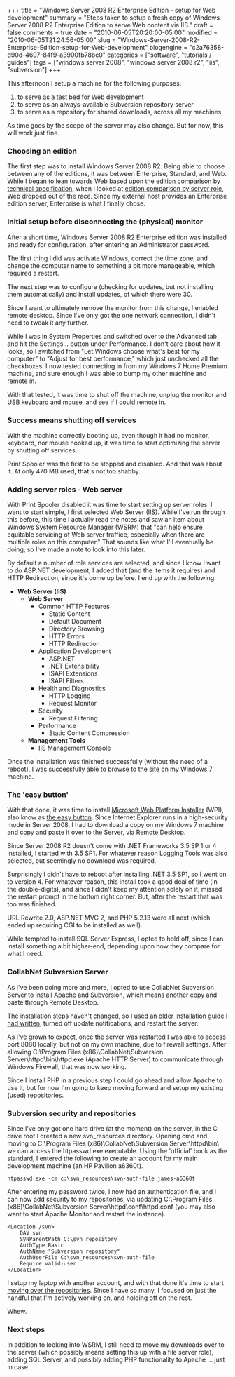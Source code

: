 +++
title = "Windows Server 2008 R2 Enterprise Edition - setup for Web development"
summary = "Steps taken to setup a fresh copy of Windows Server 2008 R2 Enterprise Edition to serve Web content via IIS."
draft = false
comments = true
date = "2010-06-05T20:20:00-05:00"
modified = "2010-06-05T21:24:56-05:00"
slug = "Windows-Server-2008-R2-Enterprise-Edition-setup-for-Web-development"
blogengine = "c2a76358-d90d-4697-84f9-a3900fb78bc0"
categories = ["software", "tutorials / guides"]
tags = ["windows server 2008", "windows server 2008 r2", "iis", "subversion"]
+++

<p>This afternoon I setup a machine for the following purposes:</p>
<ol>
<li>to serve as a test bed for Web development</li>
<li>to serve as an always-available Subversion repository server</li>
<li>to serve as a repository for shared downloads, across all my machines</li>
</ol>
<p>As time goes by the scope of the server may also change. But for now, this will work just fine.</p>
<h3>Choosing an edition</h3>
<p>The first step was to install Windows Server 2008 R2. Being able to choose between any of the editions, it was between Enterprise, Standard, and Web. While I began to lean towards Web based upon the <a rel="external" href="http://www.microsoft.com/windowsserver2008/en/us/r2-compare-specs.aspx">edition comparison by technical specification</a>, when I looked at <a rel="external" href="http://www.microsoft.com/windowsserver2008/en/us/r2-compare-roles.aspx">edition comparison by server role</a>, Web&nbsp;dropped out of the race. Since my external host provides an Enterprise edition server, Enterprise is what I finally chose.</p>
<h3>Initial setup before&nbsp;disconnecting the (physical) monitor</h3>
<p>After a short time, Windows Server 2008 R2 Enterprise edition was installed and ready for configuration, after entering an Administrator password.</p>
<p>The first thing I did was activate Windows, correct the time zone, and change the computer name to something a bit more manageable, which required a restart.</p>
<p>The&nbsp;next step was to configure (checking for updates,&nbsp;but not installing them automatically)&nbsp;and&nbsp;install updates, of which there were 30.</p>
<p>Since&nbsp;I want to ultimately remove the monitor from this change, I enabled remote desktop. Since I've only got the one network connection, I didn't need to tweak it any further.</p>
<p>While I was in System Properties and switched over to the Advanced tab and hit the Settings... button under Performance. I don't care about how it looks, so I switched from "Let Windows choose what's best for my computer" to "Adjust for best performance," which just unchecked all the checkboxes. I now tested connecting in from my Windows 7 Home Premium machine, and sure enough I was able to&nbsp;bump my other machine and remote in.</p>
<p>With that tested, it was time to shut off the machine, unplug the monitor and USB keyboard and mouse, and see if I could remote in.</p>
<h3>Success means shutting off services</h3>
<p>With the machine correctly booting up, even though it had no monitor, keyboard, nor mouse hooked up, it was time to start optimizing the server by shutting off services.</p>
<p>Print Spooler was the first to be stopped and disabled. And that was about it. At only 470 MB used, that's not too shabby.</p>
<h3>Adding server roles - Web server</h3>
<p>With Print Spooler disabled it was time to start setting up server roles. I want to start simple, I first selected Web Server (IIS). While I've run through this before, this time I actually read the notes and saw an item about Windows System Resource Manager (WSRM) that "can help ensure equitable servicing of Web server traffice, especially when there are multiple roles on this computer." That sounds like what I'll eventually be doing, so I've made a note to look into this later.</p>
<p>By default a number of role services are selected, and since I know I want to do ASP.NET development, I added that (and the&nbsp;items it requires)&nbsp;and HTTP Redirection, since it's come up before. I end up with the following.</p>
<ul>
<li><strong>Web Server (IIS)</strong> 
<ul>
<li><strong>Web Server</strong> 
<ul>
<li>Common HTTP Features 
<ul>
<li>Static Content</li>
<li>Default Document</li>
<li>Directory Browsing</li>
<li>HTTP Errors</li>
<li>HTTP Redirection</li>
</ul>
</li>
<li>Application Development 
<ul>
<li>ASP.NET</li>
<li>.NET Extensibility</li>
<li>ISAPI Extensions</li>
<li>ISAPI Filters</li>
</ul>
</li>
<li>Health and Diagnostics 
<ul>
<li>HTTP Logging</li>
<li>Request Monitor</li>
</ul>
</li>
<li>Security 
<ul>
<li>Request Filtering</li>
</ul>
</li>
<li>Performance 
<ul>
<li>Static Content Compression</li>
</ul>
</li>
</ul>
</li>
<li><strong>Management Tools</strong> 
<ul>
<li>IIS Management Console</li>
</ul>
</li>
</ul>
</li>
</ul>
<p>Once the installation was finished successfully (without the need of a reboot), I was successfully able to browse to the site on my Windows 7 machine.</p>
<h3>The 'easy button'</h3>
<p>With that done, it was time to install <a rel="external" href="http://www.microsoft.com/web/downloads/platform.aspx">Microsoft Web Platform Installer</a>&nbsp;(WPI), also know as <a href="http://strivinglife.com/words/post/Microsoft-Web-Platform-Installer-is-the-easy-button.aspx">the easy button</a>. Since Internet Explorer runs in a high-security mode in Server 2008, I had to download a copy on my Windows 7 machine and copy and paste it over to the Server, via Remote Desktop.</p>
<p>Since Server 2008 R2 doesn't come with .NET Frameworks&nbsp;3.5 SP 1 or 4 installed, I started with 3.5 SP1. For whatever reason Logging Tools was also selected, but seemingly no download was required.</p>
<p>Surprisingly I didn't have to reboot after installing .NET 3.5 SP1, so I went on to version 4. For whatever reason, this install took a good deal of time (in the&nbsp;double-digits), and since I didn't keep my attention solely on it, missed the restart prompt in the bottom right corner. But, after the restart that was too was finished.</p>
<p>URL Rewrite 2.0, ASP.NET MVC 2, and PHP 5.2.13 were all next (which ended up requiring CGI to be installed as well).</p>
<p>While tempted to install SQL Server Express, I opted to hold off, since I can install something&nbsp;a bit higher-end, depending upon how they compare for what I need.</p>
<h3>CollabNet Subversion Server</h3>
<p>As I've been doing more and more, I opted to use CollabNet Subversion Server to install Apache and Subversion, which means another copy and paste through Remote Desktop.</p>
<p>The installation steps haven't changed, so I used <a href="http://strivinglife.com/words/post/Installing-CollabNet-Subversion-Sever-163-and-TortoiseSVN-163-on-Windows-Server-2003.aspx">an older installation guide I had written</a>, turned off update notifications, and restart the server.</p>
<p>As I've grown to expect, once the server was restarted I was able to access port 8080 locally, but not on my own machine, due to firewall settings. After allowing C:\Program Files (x86)\CollabNet\Subversion Server\httpd\bin\httpd.exe (Apache HTTP Server) to communicate through Windows Firewall, that was now working.</p>
<p>Since I install PHP in a previous step I could go ahead and allow Apache to use it, but for now I'm going to keep moving forward and setup my existing (used) repositories.</p>
<h3>Subversion security and repositories</h3>
<p>Since I've only got one hard drive (at the moment) on the server, in the C drive root I created a new svn_resources directory. Opening cmd and moving to C:\Program Files (x86)\CollabNet\Subversion Server\httpd\bin\ we can access the htpasswd.exe executable. Using the 'official' book as the standard, I entered the following to create an account for my main development machine (an HP Pavilion a6360t).</p>
<pre class="code"><code class="powershell">htpasswd.exe -cm c:\svn_resources\svn-auth-file james-a6360t</code></pre>
<p>After entering my password twice, I now had an authentication file, and I can now add security to my repositories, via updating&nbsp;C:\Program Files (x86)\CollabNet\Subversion Server\httpd\conf\httpd.conf (you may also want to start Apache Monitor and restart the instance).</p>
<pre class="code"><code class="xml">&lt;Location /svn&gt;
	DAV svn
	SVNParentPath C:\svn_repository
	AuthType Basic
	AuthName "Subversion repository"
	AuthUserFile C:\svn_resources\svn-auth-file
	Require valid-user
&lt;/Location&gt;</code></pre>
<p>I setup my laptop with another account, and with that done it's time to start <a href="http://strivinglife.com/words/post/Subversion-and-TortoiseSVN-Moving-a-repository.aspx">moving over the repositories</a>. Since I have so many, I focused on just the handful that I'm actively working on, and holding off on the rest.</p>
<p>Whew.</p>
<h3>Next steps</h3>
<p>In addition to looking into WSRM, I still need to move my downloads over to the server (which possibly means setting this up with a file server role), adding SQL Server, and possibly adding PHP functionality to Apache ... just in case.</p>
